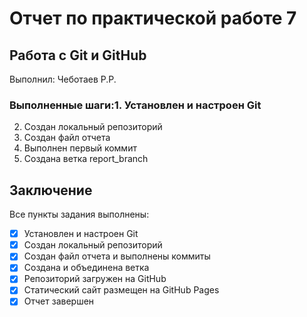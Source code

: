 # Отчет по практической работе 7
## Работа с Git и GitHub
Выполнил: Чеботаев Р.Р.

### Выполненные шаги:1. Установлен и настроен Git
2. Создан локальный репозиторий
3. Создан файл отчета
4. Выполнен первый коммит
5. Создана ветка report_branch

## Заключение
Все пункты задания выполнены:
- [x] Установлен и настроен Git
- [x] Создан локальный репозиторий
- [x] Создан файл отчета и выполнены коммиты
- [x] Создана и объединена ветка
- [x] Репозиторий загружен на GitHub
- [x] Статический сайт размещен на GitHub Pages
- [x] Отчет завершен

